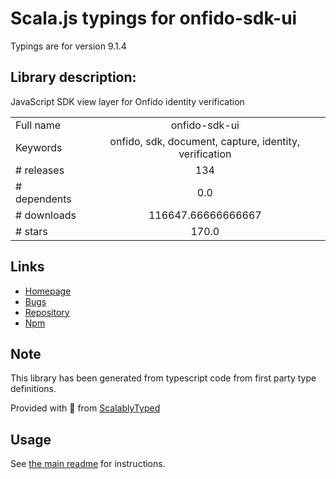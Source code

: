 
# Scala.js typings for onfido-sdk-ui

Typings are for version 9.1.4

## Library description:
JavaScript SDK view layer for Onfido identity verification

|                    |                 |
| ------------------ | :-------------: |
| Full name          | onfido-sdk-ui |
| Keywords           | onfido, sdk, document, capture, identity, verification |
| # releases         | 134 |
| # dependents       | 0.0 |
| # downloads        | 116647.66666666667 |
| # stars            | 170.0 |

## Links
- [Homepage](https://github.com/onfido/onfido-sdk-ui#readme)
- [Bugs](https://github.com/onfido/onfido-sdk-ui/issues)
- [Repository](https://github.com/onfido/onfido-sdk-ui)
- [Npm](https://www.npmjs.com/package/onfido-sdk-ui)
    


## Note
This library has been generated from typescript code from first party type definitions.

Provided with :purple_heart: from [ScalablyTyped](https://github.com/oyvindberg/ScalablyTyped)

## Usage
See [the main readme](../../readme.md) for instructions.


